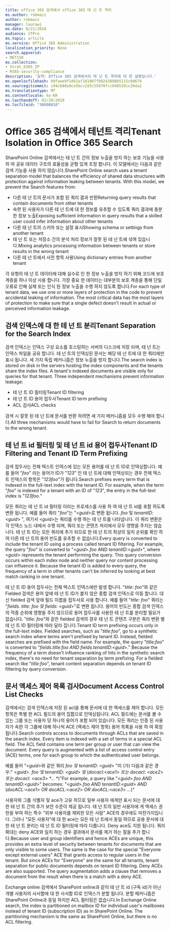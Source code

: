 ```yaml
---
title: office 365 검색에서 office 365 테 넌 트 격리
ms.author: robmazz
author: robmazz
manager: laurawi
ms.date: 8/21/2018
audience: ITPro
ms.topic: article
ms.service: Office 365 Administration
localization_priority: None
search.appverid:
- MET150
ms.collection:
- Strat_O365_IP
- M365-security-compliance
description: '요약: Office 365 검색에서의 테 넌 트 격리에 대 한 설명입니다.'
ms.openlocfilehash: b9faae9f1d61af181807f60243890b5115c0d679
ms.sourcegitcommit: c94cb88a9ce5bcc2d3c558f0fcc648519cc264a2
ms.translationtype: MT
ms.contentlocale: ko-KR
ms.lasthandoff: 02/20/2019
ms.locfileid: "30090810"
---
```

# <a name="tenant-isolation-in-office-365-search"></a><span data-ttu-id="c0845-103">Office 365 검색에서 테넌트 격리</span><span class="sxs-lookup"><span data-stu-id="c0845-103">Tenant Isolation in Office 365 Search</span></span>
<span data-ttu-id="c0845-p101">SharePoint Online 검색에서는 테 넌 트 간의 정보 누출을 방지 하는 보호 기능을 사용 하 여 공유 데이터 구조의 효율성을 균형 있게 조정 합니다. 이 모델에서는 다음과 같은 검색 기능을 사용 하지 않습니다.</span><span class="sxs-lookup"><span data-stu-id="c0845-p101">SharePoint Online search uses a tenant separation model that balances the efficiency of shared data structures with protection against information leaking between tenants. With this model, we prevent the Search features from:</span></span>
- <span data-ttu-id="c0845-106">다른 테 넌 트의 문서가 포함 된 쿼리 결과 반환</span><span class="sxs-lookup"><span data-stu-id="c0845-106">Returning query results that contain documents from other tenants</span></span>
- <span data-ttu-id="c0845-107">숙련 된 사용자가 다른 테 넌 트에 대 한 정보를 유추할 수 있도록 쿼리 결과에 충분 한 정보 노출</span><span class="sxs-lookup"><span data-stu-id="c0845-107">Exposing sufficient information in query results that a skilled user could infer information about other tenants</span></span>
- <span data-ttu-id="c0845-108">다른 테 넌 트의 스키마 또는 설정 표시</span><span class="sxs-lookup"><span data-stu-id="c0845-108">Showing schema or settings from another tenant</span></span>
- <span data-ttu-id="c0845-109">테 넌 트 또는 저장소 간의 분석 처리 정보가 잘못 된 테 넌 트에 섞여 있습니다.</span><span class="sxs-lookup"><span data-stu-id="c0845-109">Mixing analytics processing information between tenants or store results in the wrong tenant</span></span>
- <span data-ttu-id="c0845-110">다른 테 넌 트에서 사전 항목 사용</span><span class="sxs-lookup"><span data-stu-id="c0845-110">Using dictionary entries from another tenant</span></span>

<span data-ttu-id="c0845-p102">각 유형의 테 넌 트 데이터에 대해 실수로 인 한 정보 누출을 방지 하기 위해 코드에 보호 계층을 하나 이상 사용 합니다. 가장 중요 한 데이터는 대부분의 보호 계층을 통해 단일 오류로 인해 실제 또는 인식 된 정보 누출을 수행 하지 않도록 합니다.</span><span class="sxs-lookup"><span data-stu-id="c0845-p102">For each type of tenant data, we use one or more layers of protection in the code to prevent accidental leaking of information. The most critical data has the most layers of protection to make sure that a single defect doesn't result in actual or perceived information leakage.</span></span>

## <a name="tenant-separation-for-the-search-index"></a><span data-ttu-id="c0845-113">검색 인덱스에 대 한 테 넌 트 분리</span><span class="sxs-lookup"><span data-stu-id="c0845-113">Tenant Separation for the Search Index</span></span>
<span data-ttu-id="c0845-p103">검색 인덱스는 인덱스 구성 요소를 호스팅하는 서버의 디스크에 저장 되며, 테 넌 트는 인덱스 파일을 공유 합니다. 테 넌 트의 인덱싱된 문서는 해당 테 넌 트에 대 한 쿼리에만 표시 됩니다. 세 가지 독립 메커니즘은 정보 누출을 방지 합니다.</span><span class="sxs-lookup"><span data-stu-id="c0845-p103">The search index is stored on disk in the servers hosting the index components and the tenants share the index files. A tenant's indexed documents are visible only for queries for that tenant. Three independent mechanisms prevent information leakage:</span></span>
- <span data-ttu-id="c0845-117">테 넌 트 ID 필터링</span><span class="sxs-lookup"><span data-stu-id="c0845-117">Tenant ID filtering</span></span>
- <span data-ttu-id="c0845-118">테 넌 트 ID 용어 접두사</span><span class="sxs-lookup"><span data-stu-id="c0845-118">Tenant ID term prefixing</span></span>
- <span data-ttu-id="c0845-119">ACL 검사</span><span class="sxs-lookup"><span data-stu-id="c0845-119">ACL checks</span></span>

<span data-ttu-id="c0845-120">검색 시 잘못 된 테 넌 트에 문서를 반환 하려면 세 가지 메커니즘을 모두 수행 해야 합니다.</span><span class="sxs-lookup"><span data-stu-id="c0845-120">All three mechanisms would have to fail for Search to return documents to the wrong tenant.</span></span>

## <a name="tenant-id-filtering-and-tenant-id-term-prefixing"></a><span data-ttu-id="c0845-121">테 넌 트 id 필터링 및 테 넌 트 id 용어 접두사</span><span class="sxs-lookup"><span data-stu-id="c0845-121">Tenant ID Filtering and Tenant ID Term Prefixing</span></span>
<span data-ttu-id="c0845-p104">검색 접두사는 전체 텍스트 인덱스에 있는 모든 용어를 테 넌 트 ID로 인덱싱합니다. 예를 들어 "*foo*" 라는 용어가 ID가 "*123*" 인 테 넌 트에 대해 인덱싱되는 경우 전체 텍스트 인덱스의 항목은 "*123foo*"가 됩니다.</span><span class="sxs-lookup"><span data-stu-id="c0845-p104">Search prefixes every term that is indexed in the full-text index with the tenant ID. For example, when the term "*foo*" is indexed for a tenant with an ID of "*123*", the entry in the full-text index is "*123foo.*"</span></span>

<span data-ttu-id="c0845-p105">모든 쿼리는 테 넌 트 id 필터링 이라는 프로세스를 사용 하 여 테 넌 트 id를 포함 하도록 변환 됩니다. 예를 들어 쿼리 "*foo*"는 "<*guid*>로 변환 됩니다. *foo* 및 *tenantID*: <*guid*> ", 여기서 <*guid*>는 쿼리를 수행 하는 테 넌 트를 나타냅니다. 이 쿼리 변환은 각 인덱스 노드 내에서 수행 되며, 쿼리 또는 콘텐츠 처리에서 모두 영향을 주지는 않습니다. 테 넌 트 ID는 모든 쿼리에 추가 되므로 한 테 넌 트의 최상의 일치 순위를 확인 하 여 다른 테 넌 트의 용어 빈도를 유추할 수 없습니다.</span><span class="sxs-lookup"><span data-stu-id="c0845-p105">Every query is converted to include the tenant ID using a process called tenant ID filtering. For example, the query "*foo*" is converted to "<*guid*>.*foo* AND *tenantID*:<*guid*>", where <*guid*> represents the tenant performing the query. This query conversion occurs within each index node and neither query nor content processing can influence it. Because the tenant ID is added to every query, the frequency of a term in other tenants can't be inferred by looking at best match ranking in one tenant.</span></span>

<span data-ttu-id="c0845-p106">테 넌 트 ID 용어 접두사는 전체 텍스트 인덱스에만 발생 합니다. "*title: foo*"와 같은 Fielded 검색은 용어 앞에 테 넌 트 ID가 붙지 않은 종합 검색 인덱스로 이동 합니다. 대신 fielded 검색 앞에 필드 이름을 접두사로 사용 합니다. 예를 들어 "*title: foo*" 쿼리는 "*fields. title: foo 및 fields*: <*guid*>"로 변환 됩니다. 용어의 빈도는 종합 검색 인덱스의 적중 순위에 영향을 주지 않으므로 용어 접두사를 사용한 테 넌 트를 분리할 필요가 없습니다. "*title: foo*"와 같은 fielded 검색의 경우 테 넌 트 콘텐츠 구분은 쿼리 변환 별 테 넌 트 ID 필터링에 따라 달라 집니다.</span><span class="sxs-lookup"><span data-stu-id="c0845-p106">Tenant ID term prefixing occurs only in the full-text index. Fielded searches, such as "*title:foo*", go to a synthetic search index where terms aren't prefixed by tenant ID. Instead, fielded searches are prefixed with the field name. For example, the query "*title:foo*" is converted to "*fields.title:foo AND fields.tenantID*:<*guid*>." Because the frequency of a term doesn't influence ranking of hits in the synthetic search index, there's no need for tenant separation by term prefixing. For a fielded search like "*title:foo*", tenant content separation depends on tenant ID filtering by query conversion.</span></span>

## <a name="document-access-control-list-checks"></a><span data-ttu-id="c0845-134">문서 액세스 제어 목록 검사</span><span class="sxs-lookup"><span data-stu-id="c0845-134">Document Access Control List Checks</span></span>
<span data-ttu-id="c0845-p107">검색에서는 검색 인덱스에 저장 된 acl을 통해 문서에 대 한 액세스를 제어 합니다. 모든 항목은 특별 한 ACL 필드의 용어 집합으로 인덱싱됩니다. ACL 필드에는 문서를 볼 수 있는 그룹 또는 사용자 당 하나의 용어가 포함 되어 있습니다. 모든 쿼리는 인증 된 사용자가 속한 각 그룹에 대해 하나씩 ACE (액세스 제어 항목) 용어 목록을 사용 하 여 확장 됩니다.</span><span class="sxs-lookup"><span data-stu-id="c0845-p107">Search controls access to documents through ACLs that are saved in the search index. Every item is indexed with a set of terms in a special ACL field. The ACL field contains one term per group or user that can view the document. Every query is augmented with a list of access control entry (ACE) terms, one for each group to which the authenticated user belongs.</span></span>

<span data-ttu-id="c0845-139">예를 들어 "<*guid*>와 같은 쿼리 *foo 및 tenantID*: <*guid*> "이 (가) 다음과 같은 경우:" <*guid*>. *foo 및 tenantID*: <*guid*> *및* (*docacl:*<*ace1*> *또는 docacl*: <*ace2*> *또는 docacl*: <*ace3*> \*... \*)"</span><span class="sxs-lookup"><span data-stu-id="c0845-139">For example, a query like "<*guid*>.*foo AND tenantID*:<*guid*>" becomes: "<*guid*>.*foo AND tenantID*:<*guid*> *AND* (*docACL:*<*ace1*> *OR docACL*:<*ace2*> *OR docACL*:<*ace3*> *...*)"</span></span>

<span data-ttu-id="c0845-p108">사용자와 그룹 식별자 및 ace가 고유 하므로 일부 사용자 에게만 표시 되는 문서에 대 한 테 넌 트 간의 추가 보안 수준이 제공 됩니다. 테 넌 트의 일반 사용자에 게 액세스 권한을 부여 하는 특수 "외부 사용자를 제외한 모든 사람" ACE의 경우에도 마찬가지입니다. 그러나 "모든 사용자"에 대 한 ace는 모든 테 넌 트에서 동일 하므로 공용 문서에 대 한 테 넌 트 분리는 테 넌 트 ID 필터링에 따라 다릅니다. Deny ace도 지원 됩니다. 쿼리 확대는 deny ACE와 일치 하는 경우 결과에서 문서를 제거 하는 절을 추가 합니다.</span><span class="sxs-lookup"><span data-stu-id="c0845-p108">Because user and group identifiers and hence ACEs are unique, this provides an extra level of security between tenants for documents that are only visible to some users. The same is the case for the special "Everyone except external users" ACE that grants access to regular users in the tenant. But since ACEs for "Everyone" are the same for all tenants, tenant separation for public documents depends on tenant ID filtering. Deny ACEs are also supported. The query augmentation adds a clause that removes a document from the result when there is a match with a deny ACE.</span></span>

<span data-ttu-id="c0845-p109">Exchange online 검색에서 SharePoint online과 같이 테 넌 트 id (구독 id)가 아닌 개별 사용자의 사서함에 대 한 사서함 ID로 인덱스가 분할 됩니다. 분할 메커니즘은 SharePoint Online과 동일 하지만 ACL 필터링은 없습니다.</span><span class="sxs-lookup"><span data-stu-id="c0845-p109">In Exchange Online search, the index is partitioned on mailbox ID for individual user's mailboxes instead of tenant ID (subscription ID) as in SharePoint Online. The partitioning mechanism is the same as SharePoint Online, but there is no ACL filtering.</span></span>
